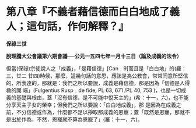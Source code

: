 # 第八章『不義者藉信德而白白地成了義人；這句話，作何解釋？』


**保祿三世**

**脫理騰大公會議第六期會議──公元一五四七年一月十三日（論及成義的法令）**





但當(保祿)宗徒說人之「成義」，「是藉信德」[Can﹒9]而且是「白白地」的(羅：三，廿二 
廿四)時候，那麼，這幾句話的意思，應該是為公教會，常常同意所堅信的，所表達的，那就是：我們之所以要說，成義是藉信德，那是因為「信德是人得救的開
端」(Fulgentius Rusp﹒de fide, PL 63, 671 /PL 40, 753 
)，也是一切成義的基礎與根由，蓋「沒有信德，是不可能中悅天主的」(希：十一，六)，也不能分享天主子女的榮幸；但我們之所以要說：「白白地成義」，那
是因為在成義之前，不分信德或作為，什麼都不足以掙取那成義的恩寵；蓋「既然是恩寵，那就不是出於作為，不然，恩寵就不算為恩寵了」(羅：十一，六)。

